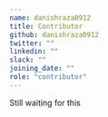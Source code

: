 ```yaml
---
name: danishraza0912
title: Contributor
github: danishraza0912
twitter: ""
linkedin: ""
slack: ""
joining_date: ""
role: "contributor"
---
```


Still waiting for this
